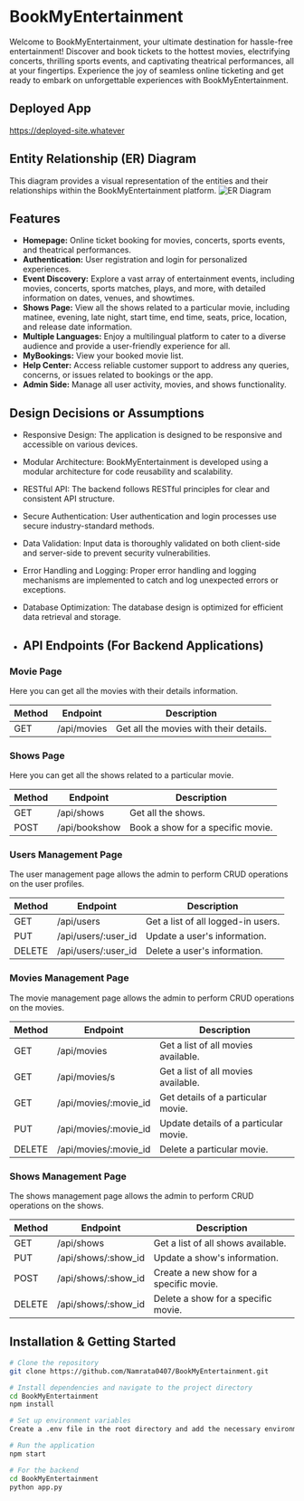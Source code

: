 # BookMyEntertainment

Welcome to BookMyEntertainment, your ultimate destination for hassle-free entertainment! Discover and book tickets to the hottest movies, electrifying concerts, thrilling sports events, and captivating theatrical performances, all at your fingertips. Experience the joy of seamless online ticketing and get ready to embark on unforgettable experiences with BookMyEntertainment.

## Deployed App

<!-- Add the link to your deployed application here -->
https://deployed-site.whatever

## Entity Relationship (ER) Diagram
This diagram provides a visual representation of the entities and their relationships within the BookMyEntertainment platform.
![ER Diagram](https://github.com/Namrata0407/BookMyEntertainment/assets/112812835/3107a30a-a9f1-4bf2-9db3-fc48e4e8b8de)



## Features

- **Homepage:** Online ticket booking for movies, concerts, sports events, and theatrical performances.
- **Authentication:** User registration and login for personalized experiences.
- **Event Discovery:** Explore a vast array of entertainment events, including movies, concerts, sports matches, plays, and more, with detailed information on dates, venues, and showtimes.
- **Shows Page:** View all the shows related to a particular movie, including matinee, evening, late night, start time, end time, seats, price, location, and release date information.
- **Multiple Languages:** Enjoy a multilingual platform to cater to a diverse audience and provide a user-friendly experience for all.
- **MyBookings:** View your booked movie list.
- **Help Center:** Access reliable customer support to address any queries, concerns, or issues related to bookings or the app.
- **Admin Side:** Manage all user activity, movies, and shows functionality.

## Design Decisions or Assumptions

- Responsive Design: The application is designed to be responsive and accessible on various devices.
- Modular Architecture: BookMyEntertainment is developed using a modular architecture for code reusability and scalability.
- RESTful API: The backend follows RESTful principles for clear and consistent API structure.
- Secure Authentication: User authentication and login processes use secure industry-standard methods.
- Data Validation: Input data is thoroughly validated on both client-side and server-side to prevent security vulnerabilities.
- Error Handling and Logging: Proper error handling and logging mechanisms are implemented to catch and log unexpected errors or exceptions.
- Database Optimization: The database design is optimized for efficient data retrieval and storage.

- ## API Endpoints (For Backend Applications)

### Movie Page

Here you can get all the movies with their details information.

| Method | Endpoint        | Description                              |
| ------ | --------------- | ---------------------------------------- |
| GET    | /api/movies     | Get all the movies with their details.  |

### Shows Page

Here you can get all the shows related to a particular movie.

| Method | Endpoint          | Description                              |
| ------ | ----------------- | ---------------------------------------- |
| GET    | /api/shows        | Get all the shows.                       |
| POST   | /api/bookshow     | Book a show for a specific movie.        |

### Users Management Page

The user management page allows the admin to perform CRUD operations on the user profiles.

| Method | Endpoint              | Description                               |
| ------ | --------------------- | ----------------------------------------- |
| GET    | /api/users            | Get a list of all logged-in users.        |
| PUT    | /api/users/:user_id   | Update a user's information.              |
| DELETE | /api/users/:user_id   | Delete a user's information.              |

### Movies Management Page

The movie management page allows the admin to perform CRUD operations on the movies.

| Method | Endpoint               | Description                              |
| ------ | ---------------------- | ---------------------------------------- |
| GET    | /api/movies            | Get a list of all movies available.      |
| GET    | /api/movies/s          | Get a list of all movies available.      |
| GET    | /api/movies/:movie_id  | Get details of a particular movie.       |
| PUT    | /api/movies/:movie_id  | Update details of a particular movie.    |
| DELETE | /api/movies/:movie_id  | Delete a particular movie.               |

### Shows Management Page

The shows management page allows the admin to perform CRUD operations on the shows.

| Method | Endpoint               | Description                              |
| ------ | ---------------------- | ---------------------------------------- |
| GET    | /api/shows             | Get a list of all shows available.       |
| PUT    | /api/shows/:show_id    | Update a show's information.             |
| POST   | /api/shows/:show_id    | Create a new show for a specific movie.  |
| DELETE | /api/shows/:show_id    | Delete a show for a specific movie.      |


## Installation & Getting Started

```bash
# Clone the repository
git clone https://github.com/Namrata0407/BookMyEntertainment.git

# Install dependencies and navigate to the project directory
cd BookMyEntertainment
npm install

# Set up environment variables
Create a .env file in the root directory and add the necessary environment variables (e.g., database connection string, API keys).

# Run the application
npm start

# For the backend
cd BookMyEntertainment
python app.py
